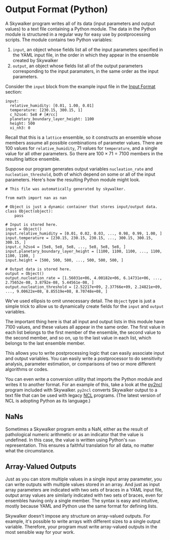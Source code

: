 # Output Format (Python)

A Skywalker program writes all of its data (input parameters and output values)
to a text file containing a Python module. The data in the Python module is
structured in a regular way for easy use by postprocessing scripts. The module
contains two Python variables:

1. `input`, an object whose fields list all of the input parameters specified in
   the YAML input file, in the order in which they appear in the ensemble
   created by Skywalker
2. `output`, an object whose fields list all of the output parameters
   corresponding to the input paramaters, in the same order as the input
   parameters.

Consider the `input` block from the example input file in the
[Input Format](input.md) section:

```
input:
  relative_humidity: [0.01, 1.00, 0.01]
  temperature: [230.15, 300.15, 1]
  c_h2so4: 5e8 # [#/cc]
  planetary_boundary_layer_height: 1100
  height: 500
  xi_nh3: 0
```

Recall that this is a `lattice` ensemble, so it constructs an ensemble whose
members assume all possible combinations of parameter values. There are 100
values for `relative_humidity`, 71 values for `temperature`, and a single value
for all other parameters. So there are $100 \times 71 = 7100$ members in the
resulting lattice ensemble.

Suppose our program generates output variables `nucleation_rate` and
`nucleation_threshold`, both of which depend on some or all of the input
parameters. Here's how the resulting Python module might look.

```
# This file was automatically generated by skywalker.

from math import nan as nan

# Object is just a dynamic container that stores input/output data.
class Object(object):
    pass

# Input is stored here.
input = Object()
input.relative_humidity = [0.01, 0.02, 0.03, ..., 0.98, 0.99, 1.00, ]
input.temperature = [230.15, 230.15, 230.15, ..., 300.15, 300.15, 300.15, ]
input.c_h2so4 = [5e8, 5e8, 5e8, ..., 5e8, 5e8, 5e8, ]
input.planetary_boundary_layer_height = [1100, 1100, 1100, ..., 1100, 1100, 1100, ]
input.height = [500, 500, 500, ..., 500, 500, 500, ]

# Output data is stored here.
output = Object()
output.nucleation_rate = [1.56031e+06, 4.00182e+06, 6.14731e+06, ..., 2.75652e-08, 3.8792e-08, 5.44561e-08, ]
output.nucleation_threshold = [2.52217e+09, 2.37766e+09, 2.24821e+09, ..., 9.00622e+08, 8.85519e+08, 8.70748e+08, ]
```

We've used ellipsis to omit unnecessary detail. The `Object` type is just a
simple trick to allow us to dynamically create fields for the `input` and
`output` variables.

The important thing here is that all input and output lists in this module have
7100 values, and these values all appear in the same order. The first value in
each list belongs to the first member of the ensemble, the second value to the
second member, and so on, up to the last value in each list, which belongs to
the last ensemble member.

This allows you to write postprocessing logic that can easily associate input
and output variables. You can easily write a postprocessor to do sensitivity
analysis, parameter estimation, or comparisons of two or more different
algorithms or codes.

You can even write a conversion utility that imports the Python module and
writes it to another format. For an example of this, take a look at the
[py2ncl](https://github.com/eagles-project/skywalker/blob/main/src/py2ncl)
program included with Skywalker. `py2ncl` converts Skywalker output to a text
file that can be used with legacy [NCL](https://www.ncl.ucar.edu) programs.
(The latest version of NCL is adopting Python as its language.)

## NaNs

Sometimes a Skywalker program emits a NaN, either as the result of pathological
numeric arithmetic or as an indicator that the value is undefined. In this case,
the value is written using Python's `nan` representation. This ensures a
faithful translation for all data, no matter what the circumstance.

## Array-Valued Outputs

Just as you can store multiple values in a single input array parameter, you
can write outputs with multiple values stored in an array. And just as input
array parameters are indicated with two sets of braces in a YAML input file,
output array values are similarly indicated with two sets of braces, even for
ensembles having only a single member. The syntax is easy and intuitive, mostly
because YAML and Python use the same format for defining lists.

Skywalker doesn't impose any structure on array-valued outputs. For example,
it's possible to write arrays with different sizes to a single output variable.
Therefore, your program must write array-valued outputs in the most sensible way
for your work.

